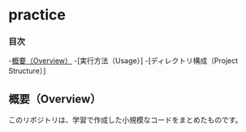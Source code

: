 # practice

### 目次
-[概要（Overview）](#概要（Overview）)
-[実行方法（Usage）]
-[ディレクトリ構成（Project Structure）]

## 概要（Overview）
このリポジトリは、学習で作成した小規模なコードをまとめたものです。
